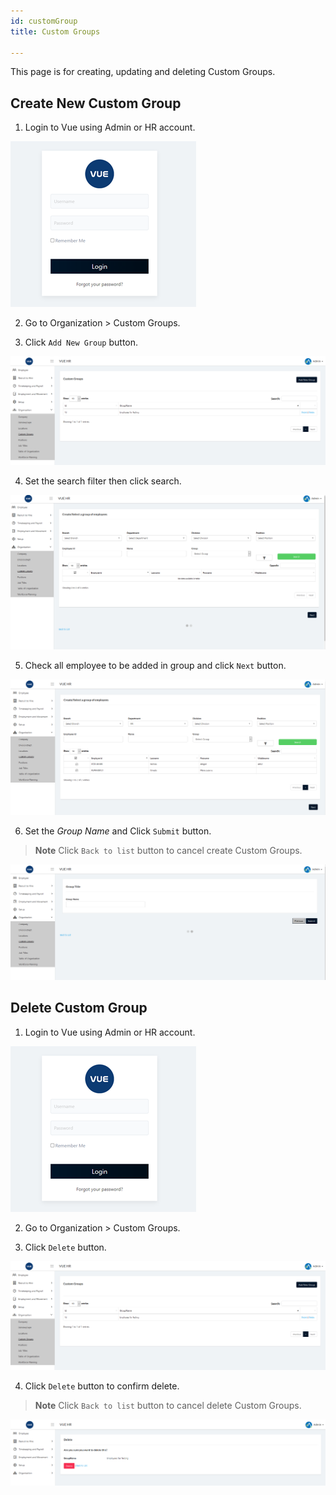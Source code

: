 ```yaml
---
id: customGroup
title: Custom Groups

---
```

This page is for creating, updating and deleting Custom Groups.


## Create New Custom Group 

1. Login to Vue using Admin or HR account. 

![alt-text](assets/Picture2.png)

2. Go to Organization > Custom Groups.

3. Click `Add New Group` button.

![alt-text](assets/customg/1.png) 


4. Set the search filter then click search.

![alt-text](assets/customg/2.png) 

5. Check all employee to be added in group and click `Next` button.

![alt-text](assets/customg/3.png) 

6. Set the _Group Name_ and Click `Submit` button.
> **Note** Click `Back to list` button to cancel create Custom Groups.


![alt-text](assets/customg/4.png) 

## Delete Custom Group 


1. Login to Vue using Admin or HR account. 

![alt-text](assets/Picture2.png)

2. Go to Organization > Custom Groups.

3. Click `Delete` button.

![alt-text](assets/customg/1.png) 

4. Click `Delete` button to confirm delete.

> **Note** Click `Back to list` button to cancel delete Custom Groups.

![alt-text](assets/customg/5.png) 